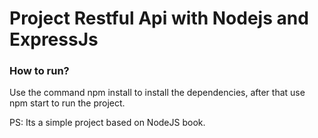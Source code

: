 # Project Restful Api with Nodejs and ExpressJs

### How to run?
Use the command npm install to install the dependencies,
after that use npm start to run the project.

PS: Its a simple project based on NodeJS book.